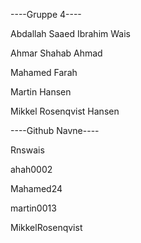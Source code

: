 ----Gruppe 4----

Abdallah Saaed Ibrahim Wais 

Ahmar Shahab Ahmad

Mahamed Farah

Martin Hansen

Mikkel Rosenqvist Hansen

----Github Navne----

Rnswais

ahah0002

Mahamed24

martin0013

MikkelRosenqvist

